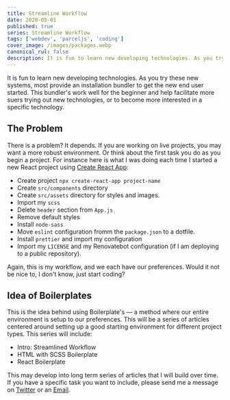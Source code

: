 ```yaml
---
title: Streamline Workflow
date: 2020-05-01
published: true
series: Streamline Workflow
tags: ['webdev', 'parceljs', 'coding']
cover_image: /images/packages.webp
canonical_rul: false
description: It is fun to learn new developing technologies. As you try these new systems, most provide an installation bundler to get the new end user started. This bundler's work well for the beginner and help facilitate more suers trying out new technologies, or to become more interested in a specific technology.
---
```


It is fun to learn new developing technologies. As you try these new systems, most provide an installation bundler to get the new end user started. This bundler's work well for the beginner and help facilitate more suers trying out new technologies, or to become more interested in a specific technology.

## The Problem
There is a problem? It depends. If you are working on live projects, you may want a more robust environment. Or think about the first task you do as you begin a project. For instance here is what I was doing each time I started a new React project using [Create React App]():
- Create project `npx create-react-app project-name`
- Create `src/components` directory
- Create `src/assets` directory for styles and images.
- Import my `scss`
- Delete `header` section from `App.js`
- Remove default styles
- Install `node-sass`
- Move `eslint` configuration fromm the `package.json` to a dotfile.
- Install `prettier` and import my configuration
- Import my `LICENSE` and my Renovatebot configuration (if I am deploying to a public repository).

Again, this is my workflow, and we each have our preferences. Would it not be nice to, I don't know, just start coding?

## Idea of Boilerplates
This is the idea behind using Boilerplate's &mdash; a method where our entire environment is setup to our preferences. This will be a series of articles centered around setting up a good starting environment for different project types. This series will include:

- Intro: Streamlined Workflow
- HTML with SCSS Boilerplate
- React Boilerplate

This may develop into long term series of articles that I will build over time. If you have a specific task you want to include, please send me a message on [Twitter](https://twitter.com/EclecticCoding) or an [Email](mailto:chuck@eclecticsaddlebag.com).

